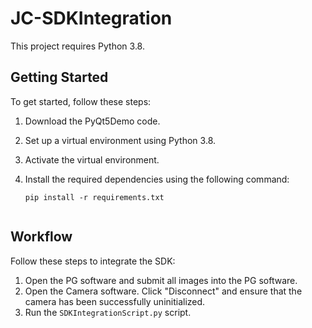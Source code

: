 # JC-SDKIntegration

This project requires Python 3.8.

## Getting Started

To get started, follow these steps:

1. Download the PyQt5Demo code.
2. Set up a virtual environment using Python 3.8.
3. Activate the virtual environment.
4. Install the required dependencies using the following command:

   ```shell
   pip install -r requirements.txt


## Workflow

Follow these steps to integrate the SDK:

1. Open the PG software and submit all images into the PG software.
2. Open the Camera software. Click "Disconnect" and ensure that the camera has been successfully uninitialized.
3. Run the `SDKIntegrationScript.py` script.